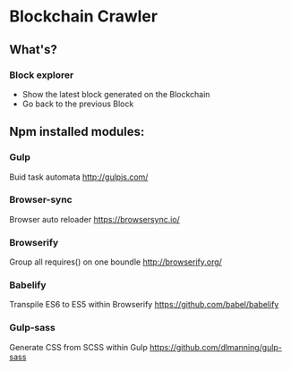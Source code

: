 # Blockchain Crawler

## What's?

### Block explorer
- Show the latest block generated on the Blockchain
- Go back to the previous Block

## Npm installed modules:

### Gulp
Buid task automata
http://gulpjs.com/

### Browser-sync
Browser auto reloader
https://browsersync.io/

### Browserify
Group all requires() on one boundle
http://browserify.org/

### Babelify
Transpile ES6 to ES5 within Browserify
https://github.com/babel/babelify

### Gulp-sass
Generate CSS from SCSS within Gulp
https://github.com/dlmanning/gulp-sass
